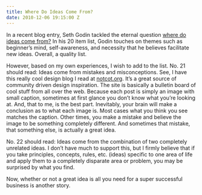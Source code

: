 ```yaml
---
title: Where Do Ideas Come From?
date: 2010-12-06 19:15:00 Z
---
```


In a recent blog entry, Seth Godin tackled the eternal question [where do ideas come from?](http://sethgodin.typepad.com/seths_blog/2010/11/where-do-ideas-come-from.html) In his 20 item list, Godin touches on themes such as beginner’s mind, self-awareness, and necessity that he believes facilitate new ideas. Overall, a quality list.

However, based on my own experiences, I wish to add to the list. No. 21 should read: Ideas come from mistakes and misconceptions. See, I have this really cool design blog I read at [notcot.org](http://www.notcot.org/). It’s a great source of community driven design inspiration. The site is basically a bulletin board of cool stuff from all over the web. Because each post is simply an image with small caption, sometimes at first glance you don’t know what you’re looking at. And, that to me, is the best part. Inevitably, your brain will make a conclusion as to what each image is. Most cases what you think you see matches the caption. Other times, you make a mistake and believe the image to be something completely different. And sometimes that mistake, that something else, is actually a great idea. 

No. 22 should read: Ideas come from the combination of two completely unrelated ideas. I don’t have much to support this, but I firmly believe that if you take principles, concepts, rules, etc. (ideas) specific to one area of life and apply them to a completely disparate area or problem, you may be surprised by what you find.

Now, whether or not a great idea is all you need for a super successful business is another story.
